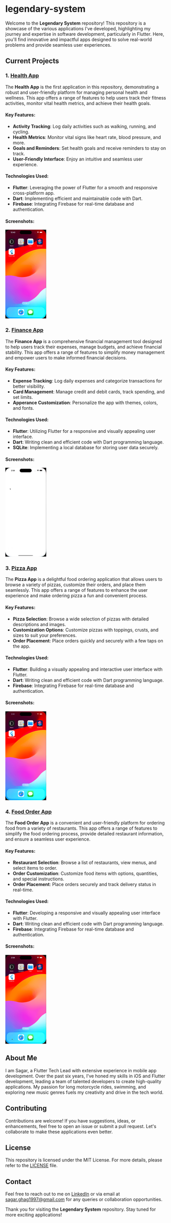 # legendary-system

Welcome to the **Legendary System** repository! This repository is a showcase of the various applications I've developed, highlighting my journey and expertise in software development, particularly in Flutter. Here, you'll find innovative and impactful apps designed to solve real-world problems and provide seamless user experiences.

## Current Projects

### 1. [Health App](https://github.com/GhagSagar23/legendary-system/tree/develop/healthapp)

The **Health App** is the first application in this repository, demonstrating a robust and user-friendly platform for managing personal health and wellness. This app offers a range of features to help users track their fitness activities, monitor vital health metrics, and achieve their health goals.

#### Key Features:

- **Activity Tracking**: Log daily activities such as walking, running, and cycling.
- **Health Metrics**: Monitor vital signs like heart rate, blood pressure, and more.
- **Goals and Reminders**: Set health goals and receive reminders to stay on track.
- **User-Friendly Interface**: Enjoy an intuitive and seamless user experience.

#### Technologies Used:

- **Flutter**: Leveraging the power of Flutter for a smooth and responsive cross-platform app.
- **Dart**: Implementing efficient and maintainable code with Dart.
- **Firebase**: Integrating Firebase for real-time database and authentication.

#### Screenshots:

![Home Screen](healthapp/screenshots/health_app/health_app.gif)

### 2. [Finance App](https://github.com/GhagSagar23/legendary-system/tree/develop/financeapp)

The **Finance App** is a comprehensive financial management tool designed to help users track their expenses, manage budgets, and achieve financial stability. This app offers a range of features to simplify money management and empower users to make informed financial decisions.

#### Key Features:

- **Expense Tracking**: Log daily expenses and categorize transactions for better visibility.
- **Card Management**: Manage credit and debit cards, track spending, and set limits.
- **Apperance Customization**: Personalize the app with themes, colors, and fonts.

#### Technologies Used:

- **Flutter**: Utilizing Flutter for a responsive and visually appealing user interface.
- **Dart**: Writing clean and efficient code with Dart programming language.
- **SQLite**: Implementing a local database for storing user data securely.

#### Screenshots:

![Home Screen](financeapp/screenshots/finance_app.gif)

### 3. [Pizza App](https://github.com/GhagSagar23/legendary-system/tree/develop/pizzaapp)

The **Pizza App** is a delightful food ordering application that allows users to browse a variety of pizzas, customize their orders, and place them seamlessly. This app offers a range of features to enhance the user experience and make ordering pizza a fun and convenient process.

#### Key Features:

- **Pizza Selection**: Browse a wide selection of pizzas with detailed descriptions and images.
- **Customization Options**: Customize pizzas with toppings, crusts, and sizes to suit your preferences.
- **Order Placement**: Place orders quickly and securely with a few taps on the app.

#### Technologies Used:

- **Flutter**: Building a visually appealing and interactive user interface with Flutter.
- **Dart**: Writing clean and efficient code with Dart programming language.
- **Firebase**: Integrating Firebase for real-time database and authentication.

#### Screenshots:

![Home Screen](pizzaapp/screenshots/pizza_app.gif)

### 4. [Food Order App](https://github.com/GhagSagar23/legendary-system/tree/develop/foodorderapp)

The **Food Order App** is a convenient and user-friendly platform for ordering food from a variety of restaurants. This app offers a range of features to simplify the food ordering process, provide detailed restaurant information, and ensure a seamless user experience.

#### Key Features:

- **Restaurant Selection**: Browse a list of restaurants, view menus, and select items to order.
- **Order Customization**: Customize food items with options, quantities, and special instructions.
- **Order Placement**: Place orders securely and track delivery status in real-time.

#### Technologies Used:

- **Flutter**: Developing a responsive and visually appealing user interface with Flutter.
- **Dart**: Writing clean and efficient code with Dart programming language.
- **Firebase**: Integrating Firebase for real-time database and authentication.

#### Screenshots:

![Home Screen](foodorderapp/screenshots/food_order_app.gif)

## About Me

I am Sagar, a Flutter Tech Lead with extensive experience in mobile app development. Over the past six years, I've honed my skills in iOS and Flutter development, leading a team of talented developers to create high-quality applications. My passion for long motorcycle rides, swimming, and exploring new music genres fuels my creativity and drive in the tech world.

## Contributing

Contributions are welcome! If you have suggestions, ideas, or enhancements, feel free to open an issue or submit a pull request. Let's collaborate to make these applications even better.

## License

This repository is licensed under the MIT License. For more details, please refer to the [LICENSE](LICENSE) file.

## Contact

Feel free to reach out to me on [LinkedIn](https://www.linkedin.com/in/ghag23/) or via email at [sagar.ghag1997@gmail.com](mailto:sagar.ghag1997@gmail.com) for any queries or collaboration opportunities.

Thank you for visiting the **Legendary System** repository. Stay tuned for more exciting applications!
